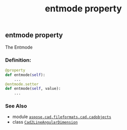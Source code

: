 ﻿---
title: entmode property
second_title: Aspose.CAD for Python via .NET API References
description: 
type: docs
weight: 230
url: /aspose.cad.fileformats.cad.cadobjects/cad2lineangulardimension/entmode/
is_root: false
---

## entmode property


The Entmode
### Definition:
```python
@property
def entmode(self):
    ...
@entmode.setter
def entmode(self, value):
    ...
```

### See Also
* module [`aspose.cad.fileformats.cad.cadobjects`](../../)
* class [`Cad2LineAngularDimension`](/cad/python-net/aspose.cad.fileformats.cad.cadobjects/cad2lineangulardimension)
